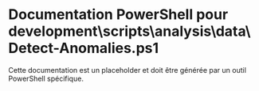 # Documentation PowerShell pour development\scripts\analysis\data\Detect-Anomalies.ps1

Cette documentation est un placeholder et doit être générée par un outil PowerShell spécifique.
